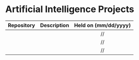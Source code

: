 # Artificial Intelligence Projects

| Repository | Description | Held on (mm/dd/yyyy) |
| :-- | :-- | :--: | 
| []() |  | // |
| []() |  | // |
| []() |  | // |
